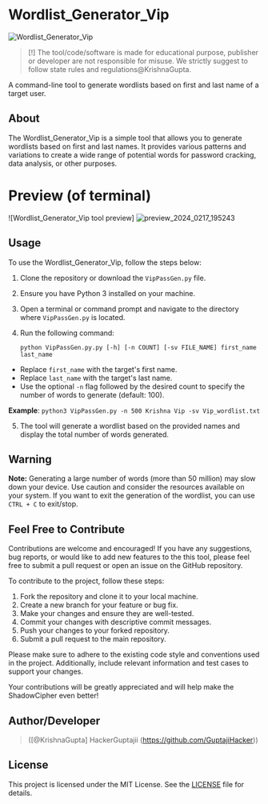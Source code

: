 # Wordlist_Generator_Vip
![Wordlist_Generator_Vip]()
> [!] The tool/code/software is made for educational purpose, publisher or developer are not responsible for misuse. We strictly suggest to follow state rules and regulations@KrishnaGupta.
 
A command-line tool to generate wordlists based on first and last name of a target user.

## About

The Wordlist_Generator_Vip is a simple tool that allows you to generate wordlists based on first and last names. It provides various patterns and variations to create a wide range of potential words for password cracking, data analysis, or other purposes.

# Preview (of terminal)
![Wordlist_Generator_Vip tool preview]
![preview_2024_0217_195243](https://github.com/GuptajiiHacker/Wordlist_Generator_Vip/assets/155041576/4c9a34cd-19d7-4d5c-8667-0cd9427ceb39)



## Usage

To use the Wordlist_Generator_Vip, follow the steps below:

1. Clone the repository or download the `VipPassGen.py` file.
2. Ensure you have Python 3 installed on your machine.
3. Open a terminal or command prompt and navigate to the directory where `VipPassGen.py` is located.
4. Run the following command:

   ``
   python VipPassGen.py.py [-h] [-n COUNT] [-sv FILE_NAME] first_name last_name
``
-   Replace `first_name` with the target's first name.
-   Replace `last_name` with the target's last name.
-   Use the optional `-n` flag followed by the desired count to specify the number of words to generate (default: 100).

**Example**:
`python3 VipPassGen.py -n 500 Krishna Vip -sv Vip_wordlist.txt` 

5.  The tool will generate a wordlist based on the provided names and display the total number of words generated.

## Warning

**Note:** Generating a large number of words (more than 50 million) may slow down your device. Use caution and consider the resources available on your system. If you want to exit the generation of the wordlist, you can use `CTRL + C` to exit/stop.

## Feel Free to Contribute

Contributions are welcome and encouraged! If you have any suggestions, bug reports, or would like to add new features to the this tool, please feel free to submit a pull request or open an issue on the GitHub repository.

To contribute to the project, follow these steps:

1. Fork the repository and clone it to your local machine.
2. Create a new branch for your feature or bug fix.
3. Make your changes and ensure they are well-tested.
4. Commit your changes with descriptive commit messages.
5. Push your changes to your forked repository.
6. Submit a pull request to the main repository.

Please make sure to adhere to the existing code style and conventions used in the project. Additionally, include relevant information and test cases to support your changes.

Your contributions will be greatly appreciated and will help make the ShadowCipher even better!

## Author/Developer
> ([@KrishnaGupta] HackerGuptajii (https://github.com/GuptajiHacker))

## License

This project is licensed under the MIT License. See the [LICENSE](https://github.com/GuptajiHacker/Wordlist_Generator_Vip/blob/main/LICENSE) file for details.
